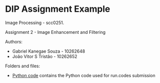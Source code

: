 # DIP Assignment Example

Image Processing - scc0251. 

Assignment 2 - Image Enhancement and Filtering

Authors:
* Gabriel Kanegae Souza - 10262648
* João Vitor S Tristão - 10262652


Folders and files:
* [Python code](./submission/dip02_submission.py) contains the Python code used for run.codes submission
<!-- * [Images](/images) contains images used in the demos -->
<!-- * [Notebook with Demo](<Image Enhancement and Filtering.ipynb>) is a notebook exemplifying functions developed and submitted -->
